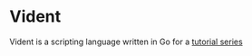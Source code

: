 # Vident
Vident is a scripting language written in Go for a [tutorial series](http://blog.felixangell.com/post/115014815767/part-1-lets-build-an-interpreter)
